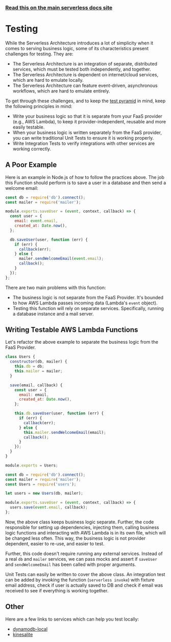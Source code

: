 <!--
title: Serverless Framework - Testing
description: Recommendations and best practices for testing AWS Lambda Functions with the Serverless Framework
layout: Doc
-->

<!-- DOCS-SITE-LINK:START automatically generated  -->

### [Read this on the main serverless docs site](https://www.serverless.com/framework/docs/providers/aws/guide/testing)

<!-- DOCS-SITE-LINK:END -->

# Testing

While the Serverless Architecture introduces a lot of simplicity when it comes to serving business logic, some of its characteristics present challenges for testing. They are:

- The Serverless Architecture is an integration of separate, distributed services, which must be tested both independently, and together.
- The Serverless Architecture is dependent on internet/cloud services, which are hard to emulate locally.
- The Serverless Architecture can feature event-driven, asynchronous workflows, which are hard to emulate entirely.

To get through these challenges, and to keep the [test pyramid](http://martinfowler.com/bliki/TestPyramid.html) in mind, keep the following principles in mind:

- Write your business logic so that it is separate from your FaaS provider (e.g., AWS Lambda), to keep it provider-independent, reusable and more easily testable.
- When your business logic is written separately from the FaaS provider, you can write traditional Unit Tests to ensure it is working properly.
- Write Integration Tests to verify integrations with other services are working correctly.

## A Poor Example

Here is an example in Node.js of how to follow the practices above. The job this Function should perform is to save a user in a database and then send a welcome email:

```javascript
const db = require('db').connect();
const mailer = require('mailer');

module.exports.saveUser = (event, context, callback) => {
  const user = {
    email: event.email,
    created_at: Date.now(),
  };

  db.saveUser(user, function (err) {
    if (err) {
      callback(err);
    } else {
      mailer.sendWelcomeEmail(event.email);
      callback();
    }
  });
};
```

There are two main problems with this function:

- The business logic is not separate from the FaaS Provider. It's bounded to how AWS Lambda passes incoming data (Lambda's `event` object).
- Testing this function will rely on separate services. Specifically, running a database instance and a mail server.

## Writing Testable AWS Lambda Functions

Let's refactor the above example to separate the business logic from the FaaS Provider.

```javascript
class Users {
  constructor(db, mailer) {
    this.db = db;
    this.mailer = mailer;
  }

  save(email, callback) {
    const user = {
      email: email,
      created_at: Date.now(),
    };

    this.db.saveUser(user, function (err) {
      if (err) {
        callback(err);
      } else {
        this.mailer.sendWelcomeEmail(email);
        callback();
      }
    });
  }
}

module.exports = Users;
```

```javascript
const db = require('db').connect();
const mailer = require('mailer');
const Users = require('users');

let users = new Users(db, mailer);

module.exports.saveUser = (event, context, callback) => {
  users.save(event.email, callback);
};
```

Now, the above class keeps business logic separate. Further, the code responsible for setting up dependencies, injecting them, calling business logic functions and interacting with AWS Lambda is in its own file, which will be changed less often. This way, the business logic is not provider dependent, easier to re-use, and easier to test.

Further, this code doesn't require running any external services. Instead of a real `db` and `mailer` services, we can pass mocks and assert if `saveUser` and `sendWelcomeEmail` has been called with proper arguments.

Unit Tests can easily be written to cover the above class. An integration test can be added by invoking the function (`serverless invoke`) with fixture email address, check if user is actually saved to DB and check if email was received to see if everything is working together.

## Other

Here are a few links to services which can help you test locally:

- [dynamodb-local](http://docs.aws.amazon.com/amazondynamodb/latest/developerguide/DynamoDBLocal.html)
- [kinesalite](https://github.com/mhart/kinesalite)
